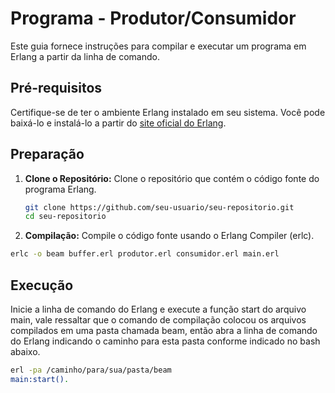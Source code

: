 # Programa - Produtor/Consumidor

Este guia fornece instruções para compilar e executar um programa em Erlang a partir da linha de comando.

## Pré-requisitos

Certifique-se de ter o ambiente Erlang instalado em seu sistema. Você pode baixá-lo e instalá-lo a partir do [site oficial do Erlang](https://www.erlang.org/).

## Preparação

1. **Clone o Repositório:**
   Clone o repositório que contém o código fonte do programa Erlang.

   ```bash
   git clone https://github.com/seu-usuario/seu-repositorio.git
   cd seu-repositorio

  2. **Compilação:**
   Compile o código fonte usando o Erlang Compiler (erlc).

   ```bash
   erlc -o beam buffer.erl produtor.erl consumidor.erl main.erl
   ```

## Execução

   Inicie a linha de comando do Erlang e execute a função start do arquivo main, vale ressaltar que o comando de compilação colocou os arquivos compilados em uma pasta chamada beam, então abra a linha de comando do Erlang indicando o caminho para esta pasta conforme indicado no bash abaixo.

   ```bash
   erl -pa /caminho/para/sua/pasta/beam
   main:start().
   ```
